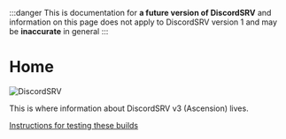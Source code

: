 :::danger
This is documentation for **a future version of DiscordSRV** and information on this page does not apply to DiscordSRV version 1 and may be **inaccurate** in general
:::

# Home

![DiscordSRV](/assets/discordsrv_logo_stroke.png)

<div id="center">

This is where information about DiscordSRV v3 (Ascension) lives.

[Instructions for testing these builds](https://github.com/DiscordSRV/Ascension#ascension)

</div>
